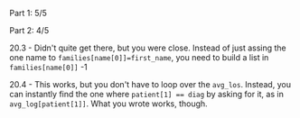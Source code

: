 Part 1:  5/5

Part 2:  4/5

20.3 - Didn't quite get there, but you were close.  Instead of just assing the one name to `families[name[0]]=first_name`, you need to build a list in `families[name[0]]`  -1

20.4 - This works, but you don't have to loop over the `avg_los`.  Instead, you can instantly find the one where `patient[1] == diag` by asking for it, as in `avg_log[patient[1]]`.  What you wrote works, though.
